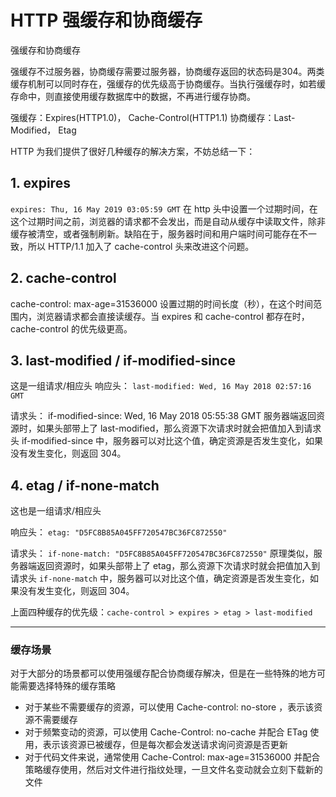 # HTTP 强缓存和协商缓存

强缓存和协商缓存

强缓存不过服务器，协商缓存需要过服务器，协商缓存返回的状态码是304。两类缓存机制可以同时存在，强缓存的优先级高于协商缓存。当执行强缓存时，如若缓存命中，则直接使用缓存数据库中的数据，不再进行缓存协商。

强缓存：Expires(HTTP1.0)， Cache-Control(HTTP1.1)
协商缓存：Last-Modified， Etag

HTTP 为我们提供了很好几种缓存的解决方案，不妨总结一下：

## 1. expires
`expires: Thu, 16 May 2019 03:05:59 GMT`
在 http 头中设置一个过期时间，在这个过期时间之前，浏览器的请求都不会发出，而是自动从缓存中读取文件，除非缓存被清空，或者强制刷新。缺陷在于，服务器时间和用户端时间可能存在不一致，所以 HTTP/1.1 加入了 cache-control 头来改进这个问题。

## 2. cache-control
cache-control: max-age=31536000
设置过期的时间长度（秒），在这个时间范围内，浏览器请求都会直接读缓存。当 expires 和 cache-control 都存在时，cache-control 的优先级更高。

## 3. last-modified / if-modified-since
这是一组请求/相应头
响应头：
`last-modified: Wed, 16 May 2018 02:57:16 GMT`

请求头：
if-modified-since: Wed, 16 May 2018 05:55:38 GMT
服务器端返回资源时，如果头部带上了 last-modified，那么资源下次请求时就会把值加入到请求头 if-modified-since 中，服务器可以对比这个值，确定资源是否发生变化，如果没有发生变化，则返回 304。

## 4. etag / if-none-match
这也是一组请求/相应头

响应头：
`etag: "D5FC8B85A045FF720547BC36FC872550"`

请求头：
`if-none-match: "D5FC8B85A045FF720547BC36FC872550"`
原理类似，服务器端返回资源时，如果头部带上了 etag，那么资源下次请求时就会把值加入到请求头 `if-none-match` 中，服务器可以对比这个值，确定资源是否发生变化，如果没有发生变化，则返回 304。

上面四种缓存的优先级：`cache-control > expires > etag > last-modified`

---


### 缓存场景

对于大部分的场景都可以使用强缓存配合协商缓存解决，但是在一些特殊的地方可能需要选择特殊的缓存策略

- 对于某些不需要缓存的资源，可以使用 Cache-control: no-store ，表示该资源不需要缓存
- 对于频繁变动的资源，可以使用 Cache-Control: no-cache 并配合 ETag 使用，表示该资源已被缓存，但是每次都会发送请求询问资源是否更新
- 对于代码文件来说，通常使用 Cache-Control: max-age=31536000 并配合策略缓存使用，然后对文件进行指纹处理，一旦文件名变动就会立刻下载新的文件
